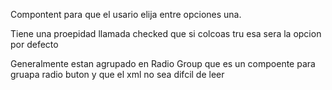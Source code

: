 Compontent para que el usario elija entre opciones una.


Tiene una proepidad llamada checked que si colcoas tru esa sera la opcion por defecto

Generalmente estan agrupado en Radio Group que es un compoente para gruapa radio buton y que el xml no sea difcil de leer